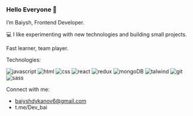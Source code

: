 ### Hello Everyone 👋 

<!--
**baiysh96/baiysh96** is a ✨ _special_ ✨ repository because its `README.md` (this file) appears on your GitHub profile.

Here are some ideas to get you started:

- 🔭 I’m currently working on ...
- 🌱 I’m currently learning ...
- 👯 I’m looking to collaborate on ...
- 🤔 I’m looking for help with ...
- 💬 Ask me about ...
- 📫 How to reach me: ...
- 😄 Pronouns: ...
- ⚡ Fun fact: ...
-->
 I’m Baiysh, Frontend  Developer.

💻 I like experimenting with new technologies and building small projects.

 Fast learner, team player.


Technologies:

![javascript](https://camo.githubusercontent.com/db2bc8bbdb59be30b60b539a8e18e313d55c4d0ea0f5feb234d1ee5361116055/68747470733a2f2f6170692e69636f6e6966792e64657369676e2f6c6f676f732f6a6176617363726970742e737667)
![html](https://camo.githubusercontent.com/109a8f598f615a4215a8845805b69cd69329660470714767b8f67d43af34ec58/68747470733a2f2f6170692e69636f6e6966792e64657369676e2f6c6f676f732f68746d6c2d352e737667)
![css](https://camo.githubusercontent.com/824c1d7201fabe6972ff909310b572ec9ff516e562efc72a16371e6f8246fd1d/68747470733a2f2f6170692e69636f6e6966792e64657369676e2f6c6f676f732f6373732d332e737667)
![react](https://camo.githubusercontent.com/ca8d27f4a00a99ecb0556d0858495d50a1fa33feb0b4c53b87e36fdf44da0b30/68747470733a2f2f6170692e69636f6e6966792e64657369676e2f6c6f676f732f72656163742e737667)
![redux](https://camo.githubusercontent.com/28950198ac61412aaaedf9314be9e213686ba8bf8484ce467a49c9ce16b40576/68747470733a2f2f6170692e69636f6e6966792e64657369676e2f6c6f676f732f72656475782e737667)
![mongoDB](https://camo.githubusercontent.com/735a5af1ff697150a1d833ff89080a8616002af1d8b275cd3961401d0f52efdf/68747470733a2f2f6170692e69636f6e6966792e64657369676e2f7673636f64652d69636f6e732f66696c652d747970652d6d6f6e676f2e737667)
![talwind](https://camo.githubusercontent.com/9d2dda22c4839f8f7319c9ab9429b254c7b22695ba9aff01989f0510c6aa4e25/68747470733a2f2f6170692e69636f6e6966792e64657369676e2f6c6f676f732f7461696c77696e646373732d69636f6e2e737667)
![git](https://camo.githubusercontent.com/1101a3bca870d9f6e2ed81bff7fa6b0bb1b79221ca35e9389461fcc56594b5cb/68747470733a2f2f6170692e69636f6e6966792e64657369676e2f6c6f676f732f6769742e737667)
![sass](https://camo.githubusercontent.com/f83d2254e05177e070124525d7c910145ea8ed1f6dbd0dbceddbdf78cd73943c/68747470733a2f2f6170692e69636f6e6966792e64657369676e2f6c6f676f732f736173732e737667)

Connect with me:

* baiyshdykanov6@gmail.com
* t.me/Dev_bai
